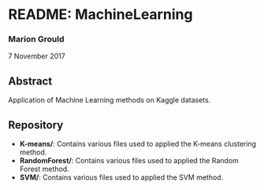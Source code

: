 # README: MachineLearning

### Marion Grould
7 November 2017

## Abstract
Application of Machine Learning methods on Kaggle datasets.

## Repository
* **K-means/**: Contains various files used to applied the K-means clustering method.
* **RandomForest/**: Contains various files used to applied the Random Forest method.
* **SVM/**: Contains various files used to applied the SVM method.
